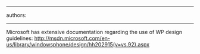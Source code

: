 

---
authors:

---




<span class='intro'> <p>Microsoft has extensive documentation regarding the use of WP design guidelines&#58; <a href="http&#58;//msdn.microsoft.com/en-us/library/windowsphone/design/hh202915%28v=vs.92%29.aspx">http&#58;//msdn.microsoft.com/en-us/library/windowsphone/design/hh202915(v=vs.92).aspx</a> ​</p> </span>




